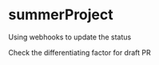 # summerProject

Using webhooks to update the status

Check the differentiating factor for draft PR
